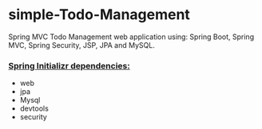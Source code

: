 # simple-Todo-Management

Spring MVC Todo Management web application using:
Spring Boot, Spring MVC, Spring Security, JSP, JPA and MySQL.

### [Spring Initializr dependencies:](https://start.spring.io/)
   * web
   * jpa
   * Mysql
   * devtools
   * security